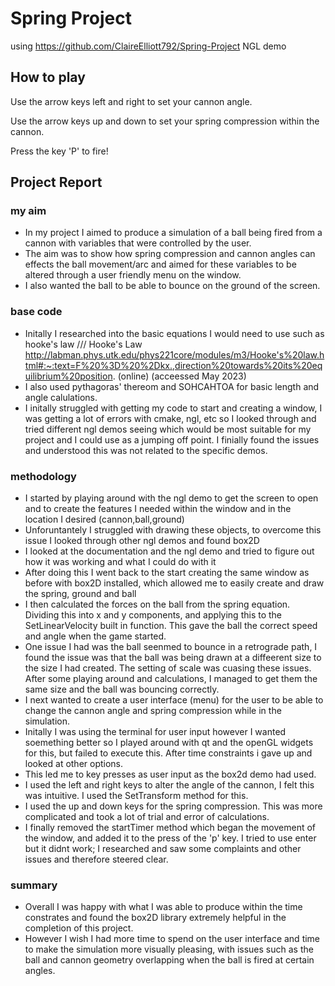 # Spring Project

using https://github.com/ClaireElliott792/Spring-Project NGL demo

## How to play

Use the arrow keys left and right to set your cannon angle.

Use the arrow keys up and down to set your spring compression within the cannon.

Press the key 'P' to fire!

## Project Report

### my aim
- In my  project I aimed to produce a simulation of a ball being fired from a cannon with variables that were controlled by the user.
- The aim was to show how spring compression and cannon angles can effects the ball movement/arc and aimed for these variables to be altered through a user friendly menu on the window.
- I also wanted the ball to be able to bounce on the ground of the screen.

### base code 
- Initally I researched into the basic equations I would need to use such  as hooke's law
/// Hooke's Law http://labman.phys.utk.edu/phys221core/modules/m3/Hooke's%20law.html#:~:text=F%20%3D%20%2Dkx.,direction%20towards%20its%20equilibrium%20position. (online) (acceessed May 2023)
- I also used pythagoras' thereom and SOHCAHTOA for basic length and angle calulations.
- I initally struggled with getting my code to start and creating a window, I was getting a lot of errors with cmake, ngl, etc so I looked through and tried different ngl demos seeing which would be most suitable for my project and I could use as a jumping off point. I finially found the issues and understood this was not related to the specific demos.

### methodology
- I started by playing around with the ngl demo to get the screen to open and to create the features I needed within  the window and in the location I desired (cannon,ball,ground)
- Unforuntantely I struggled with drawing these objects, to overcome this issue I looked through other ngl demos and found box2D
- I looked at the documentation and the ngl demo and tried to figure out how it was working and what I could do with it
- After doing this I went back to the start creating the same window as before with box2D installed, which allowed me to easily create and draw the spring, ground and ball
- I then calculated the forces on the ball from the spring equation. Dividing this into x and y components, and applying this to the SetLinearVelocity built in function. This gave the ball the correct speed and angle when the game started.
- One issue I had was the ball seenmed to bounce in a retrograde path, I found the issue was that the ball was being drawn at a diffeerent size to the size I had created. The setting of scale was cuasing these issues. After some playing around and calculations, I managed to  get them the same size and the ball was bouncing correctly.
- I next wanted to create a user interface (menu) for the user to be able to change the cannon angle and spring compression while in the simulation.
- Initally I was using the terminal for user input however I wanted soemething better so I played around with qt and the openGL widgets for this, but failed to execute this. After time constraints i gave up and looked at other options. 
-  This led me to key presses as user input as the box2d demo had used.
- I used the left and right keys to alter the angle of  the cannon, I felt this was intuitive. I used the SetTransform method for this.
- I used the up and down keys for the spring compression. This was more complicated and took a lot of trial and error of calculations.
- I finally removed the startTimer method which began the movement of the window, and added it to the press of the 'p' key. I tried to use enter but it didnt work; I researched and saw some complaints and other issues and therefore steered clear.

### summary
- Overall I was happy with what I was able to produce within the time constrates and found the box2D library extremely helpful in the completion of this project. 
- However I wish I had more time to spend on the user interface and time to make the simulation more visually pleasing, with issues such as the ball and cannon geometry overlapping when the ball is fired at certain angles.


